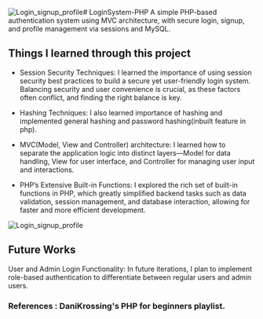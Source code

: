![Login_signup_profile](https://github.com/user-attachments/assets/6a222ab7-ed8e-4d60-9007-b4e0953e97b2)# LoginSystem-PHP
A simple PHP-based authentication system using MVC architecture, with secure login, signup, and profile management via sessions and MySQL.


## Things I learned through this project

- Session Security Techniques: I learned the importance of using session security best practices to build a secure yet user-friendly login system. Balancing security and user convenience is crucial, as these factors often conflict, and finding the right balance is key.

- Hashing Techniques: I also learned importance of hashing and implemented general hashing and password hashing(inbuilt feature in php).
  
- MVC(Model, View and Controller) architecture: I learned how to separate the application logic into distinct layers—Model for data handling, View for user interface, and Controller for managing user input and interactions.

- PHP’s Extensive Built-in Functions: I explored the rich set of built-in functions in PHP, which greatly simplified backend tasks such as data validation, session management, and database interaction, allowing for faster and more efficient development.

<!--![Screenshot (191)](https://github.com/user-attachments/assets/be3348b1-5c19-422c-bb1f-d18949c72b4b)
![Screenshot (192)](https://github.com/user-attachments/assets/365867e1-f834-4396-af63-92f889aa5b0c)
![Screenshot (193)](https://github.com/user-attachments/assets/50720073-be9d-42bb-8aeb-05295cbc244a)
![Screenshot (194)](https://github.com/user-attachments/assets/b8c7f18c-8bee-4e41-84d6-edbb2cea9413)
-->

![Login_signup_profile](https://github.com/user-attachments/assets/3f84cd39-15ec-4fe4-9823-be9828c7a197)


## Future Works
User and Admin Login Functionality: In future iterations, I plan to implement role-based authentication to differentiate between regular users and admin users.

### References : DaniKrossing's PHP for beginners playlist.
